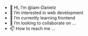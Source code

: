 - 👋 Hi, I’m @iam-Danielz
- 👀 I’m interested in web development
- 🌱 I’m currently learning frontend
- 💞️ I’m looking to collaborate on ...
- 📫 How to reach me ...

<!---
iam-Danielz/iam-Danielz is a ✨ special ✨ repository because its `README.md` (this file) appears on your GitHub profile.
You can click the Preview link to take a look at your changes.
--->
